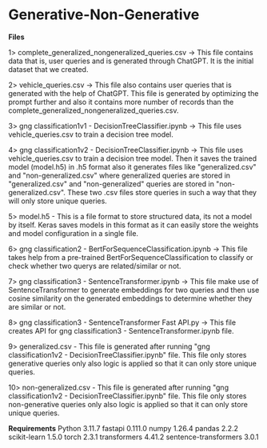# Generative-Non-Generative

**Files**

1> complete_generalized_nongeneralized_queries.csv -> This file contains data that is, user queries and is generated through ChatGPT. It is the initial dataset that we created.

2> vehicle_queries.csv -> This file also contains user queries that is generated with the help of ChatGPT. This file is generated by optimizing the prompt further and also it contains more number of records than the complete_generalized_nongeneralized_queries.csv.

3> gng classification1v1 - DecisionTreeClassifier.ipynb -> This file uses vehicle_queries.csv to train a decision tree model.

4> gng classification1v2 - DecisionTreeClassifier.ipynb -> This file uses vehicle_queries.csv to train a decision tree model. Then it saves the trained model (model.h5) in .h5 format also it generates files like "generalized.csv" and "non-generalized.csv" where generalized queries are stored in "generalized.csv" and "non-generalized" queries are stored in "non-generalized.csv". These two .csv files store queries in such a way that they will only store unique queries.

5> model.h5 -  This is a file format to store structured data, its not a model by itself. Keras saves models in this format as it can easily store the weights and model configuration in a single file.

6> gng classification2 - BertForSequenceClassification.ipynb -> This file takes help from a pre-trained BertForSequenceClassification to classify or check whether two querys are related/similar or not.

7> gng classification3 - SentenceTransformer.ipynb -> This file make use of SentenceTransformer to generate embeddings for two queries and then use cosine similarity on the generated embeddings to determine whether they are similar or not.

8> gng classification3 - SentenceTransformer Fast API.py -> This file creates API for gng classification3 - SentenceTransformer.ipynb file.

9> generalized.csv - This file is generated after running "gng classification1v2 - DecisionTreeClassifier.ipynb" file. This file only stores generative queries only also logic is applied so that it can only store unique queries.

10> non-generalized.csv - This file is generated after running "gng classification1v2 - DecisionTreeClassifier.ipynb" file. This file only stores non-generative queries only also logic is applied so that it can only store unique queries.

**Requirements**
Python 3.11.7
fastapi 0.111.0
numpy 1.26.4
pandas 2.2.2
scikit-learn 1.5.0
torch 2.3.1
transformers 4.41.2
sentence-transformers 3.0.1
